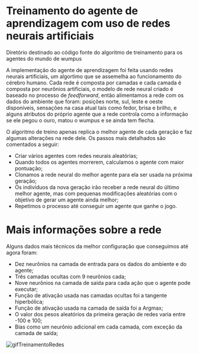 # Treinamento do agente de aprendizagem com uso de redes neurais artificiais

Diretório destinado ao código fonte do algoritmo de treinamento para os agentes do mundo de wumpus

A implementação do agente de aprendizagem foi feita usando redes neurais artificiais, um algortimo que se assemelha ao funcionamento do cérebro humano. Cada rede é composta por camadas 
e cada camada é composta por neurônios artificiais, o modelo de rede neural criado é baseado no processo de *feedforward*, então alimentamos a rede com os dados do ambiente que foram: 
posições norte, sul, leste e oeste disponíveis, sensações na casa atual tais como fedor, brisa e brilho, e alguns atributos do próprio agente que a rede controla como a informação se ele 
pegou o ouro, matou o wumpus e se ainda tem flecha.

O algoritmo de treino apenas replica o melhor agente de cada geração e faz algumas alterações na rede dele. Os passos mais detalhados são comentados a seguir:

- Criar vários agentes com redes neurais aleatórias;
- Quando todos os agentes morrerem, calculamos o agente com maior pontuação;
- Clonamos a rede neural do melhor agente para ela ser usada na próxima geração;
- Os indivíduos da nova geração irão receber a rede neural do último melhor agente, mas com pequenas modificações aleatórias com o objetivo de gerar um agente ainda melhor;
- Repetimos o processo até conseguir um agente que ganhe o jogo.

# Mais informações sobre a rede
Alguns dados mais técnicos da melhor configuração que conseguimos até agora foram:
- Dez neurônios na camada de entrada para os dados do ambiente e do agente;
- Três camadas ocultas com 9 neurônios cada;
- Nove neurônios na camada de saída para cada ação que o agente pode executar;
- Função de ativação usada nas camadas ocultas foi a tangente hiperbólica;
- Função de ativação usada na camada de saída foi a Argmax;
- O valor dos pesos aleatórios da primeira geração de redes varia entre -100 e 100;
- Bias como um neurônio adicional em cada camada, com exceção da camada de saída;

![gifTreinamentoRedes](https://github.com/thag0/Projeto-Wumpus-Inteligencia-Computacional/assets/91092364/0d60eba6-5421-4379-99ca-d302e2a811e1)
